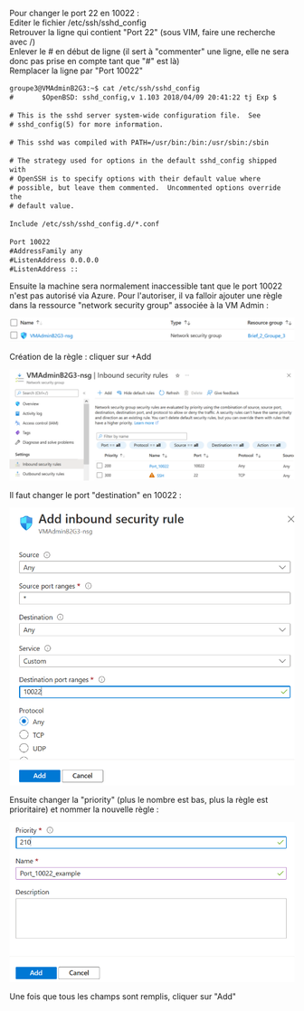 Pour changer le port 22 en 10022 :  
Editer le fichier /etc/ssh/sshd_config  
Retrouver la ligne qui contient "Port 22" (sous VIM, faire une recherche avec /)  
Enlever le # en début de ligne (il sert à "commenter" une ligne, elle ne sera donc pas prise en compte tant que "#" est là)  
Remplacer la ligne par "Port 10022"  

```console
groupe3@VMAdminB2G3:~$ cat /etc/ssh/sshd_config
#       $OpenBSD: sshd_config,v 1.103 2018/04/09 20:41:22 tj Exp $

# This is the sshd server system-wide configuration file.  See
# sshd_config(5) for more information.

# This sshd was compiled with PATH=/usr/bin:/bin:/usr/sbin:/sbin

# The strategy used for options in the default sshd_config shipped with
# OpenSSH is to specify options with their default value where
# possible, but leave them commented.  Uncommented options override the
# default value.

Include /etc/ssh/sshd_config.d/*.conf

Port 10022
#AddressFamily any
#ListenAddress 0.0.0.0
#ListenAddress ::
```  
Ensuite la machine sera normalement inaccessible tant que le port 10022 n'est pas autorisé via Azure.  Pour l'autoriser, il va falloir ajouter une règle dans la ressource "network security group" associée à la VM Admin :  

![resNSG](https://github.com/simplon-lanloBaptiste/Brief2_groupe3/blob/main/IMG/PORTCHANGE/sreen0_port22Change1.png)  

Création de la règle :  cliquer sur +Add  

![creaRule1](https://github.com/simplon-lanloBaptiste/Brief2_groupe3/blob/main/IMG/PORTCHANGE/sreen1_port22ChangeCreateRule1.png)  

Il faut changer le port "destination" en 10022 :  

![creaRule2](https://github.com/simplon-lanloBaptiste/Brief2_groupe3/blob/main/IMG/PORTCHANGE/sreen2_port22ChangeCreateRule2.png)  

Ensuite changer la "priority" (plus le nombre est bas, plus la règle est prioritaire) et nommer la nouvelle règle :  

![creaRule3](https://github.com/simplon-lanloBaptiste/Brief2_groupe3/blob/main/IMG/PORTCHANGE/sreen2_port22ChangeCreateRule3.png)  

Une fois que tous les champs sont remplis, cliquer sur "Add"  